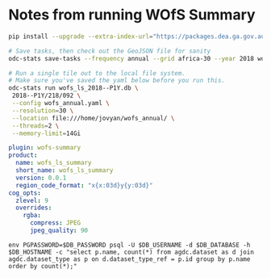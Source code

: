 # Notes from running WOfS Summary

``` bash
pip install --upgrade --extra-index-url="https://packages.dea.ga.gov.au" odc-stats

# Save tasks, then check out the GeoJSON file for sanity
odc-stats save-tasks --frequency annual --grid africa-30 --year 2018 wofs_ls

# Run a single tile out to the local file system.
# Make sure you've saved the yaml below before you run this.
odc-stats run wofs_ls_2018--P1Y.db \
 2018--P1Y/218/092 \
 --config wofs_annual.yaml \
 --resolution=30 \
 --location file:///home/jovyan/wofs_annual/ \
 --threads=2 \
 --memory-limit=14Gi
```

``` yaml
plugin: wofs-summary
product:
  name: wofs_ls_summary
  short_name: wofs_ls_summary
  version: 0.0.1
  region_code_format: "x{x:03d}y{y:03d}"
cog_opts:
  zlevel: 9
  overrides:
    rgba:
      compress: JPEG
      jpeg_quality: 90

```

`env PGPASSWORD=$DB_PASSWORD psql -U $DB_USERNAME -d $DB_DATABASE -h $DB_HOSTNAME -c "select p.name, count(*) from agdc.dataset as d join agdc.dataset_type as p on d.dataset_type_ref = p.id group by p.name order by count(*);"`